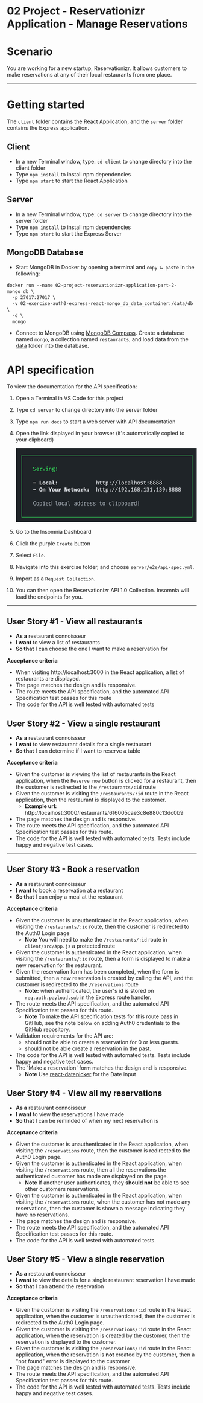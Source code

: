 
# 02 Project - Reservationizr Application - Manage Reservations

# Scenario

You are working for a new startup, Reservationizr. It allows customers to make reservations at any of their local restaurants from one place.

---

# Getting started

The `client` folder contains the React Application, and the `server` folder contains the Express application.

## Client

- In a new Terminal window, type: `cd client` to change directory into the client folder
- Type `npm install` to install npm dependencies
- Type `npm start` to start the React Application

## Server

- In a new Terminal window, type: `cd server` to change directory into the server folder
- Type `npm install` to install npm dependencies
- Type `npm start` to start the Express Server

## MongoDB Database

- Start MongoDB in Docker by opening a terminal and `copy & paste` in the following:

```shell
docker run --name 02-project-reservationizr-application-part-2-mongo_db \
  -p 27017:27017 \
  -v 02-exercise-auth0-express-react-mongo_db_data_container:/data/db \
  -d \
  mongo
```

- Connect to MongoDB using [MongoDB Compass](https://www.mongodb.com/products/compass). Create a database named `mongo`, a collection named `restaurants`, and load data from the [data](./data) folder into the database.


# API specification

To view the documentation for the API specification:

1. Open a Terminal in VS Code for this project
2. Type `cd server` to change directory into the server folder
3. Type `npm run docs` to start a web server with API documentation
4. Open the link displayed in your browser (it's automatically copied to your clipboard)

   ![api docs](docs/api-docs.png)

1. Go to the Insomnia Dashboard
2. Click the purple `Create` button
3. Select `File`.
4. Navigate into this exercise folder, and choose `server/e2e/api-spec.yml`.
5. Import as a `Request Collection`.
6. You can then open the Reservationizr API 1.0 Collection. Insomnia will load the endpoints for you.

---

## User Story #1 - View all restaurants

- **As a** restaurant connoisseur
- **I want** to view a list of restaurants
- **So that** I can choose the one I want to make a reservation for

**Acceptance criteria**

- When visiting http://localhost:3000 in the React application, a list of restaurants are displayed.
- The page matches the design and is responsive.
- The route meets the API specification, and the automated API Specification test passes for this route
- The code for the API is well tested with automated tests

## User Story #2 - View a single restaurant

- **As a** restaurant connoisseur
- **I want** to view restaurant details for a single restaurant
- **So that** I can determine if I want to reserve a table

**Acceptance criteria**

- Given the customer is viewing the list of restaurants in the React application, when the `Reserve now` button is clicked for a restaurant, then the customer is redirected to the `/restaurants/:id` route
- Given the customer is visiting the `/restaurants/:id` route in the React application, then the restaurant is displayed to the customer.
  - **Example url:** http://localhost:3000/restaurants/616005cae3c8e880c13dc0b9
- The page matches the design and is responsive.
- The route meets the API specification, and the automated API Specification test passes for this route.
- The code for the API is well tested with automated tests. Tests include happy and negative test cases.

---

## User Story #3 - Book a reservation

- **As a** restaurant connoisseur
- **I want** to book a reservation at a restaurant
- **So that** I can enjoy a meal at the restaurant

**Acceptance criteria**

- Given the customer is unauthenticated in the React application, when visiting the `/restaurants/:id` route, then the customer is redirected to the Auth0 Login page
  - **Note** You will need to make the `/restaurants/:id` route in `client/src/App.js` a protected route
- Given the customer is authenticated in the React application, when visiting the `/restaurants/:id` route, then a form is displayed to make a new reservation for the restaurant.
- Given the reservation form has been completed, when the form is submitted, then a new reservation is created by calling the API, and the customer is redirected to the `/reservations` route
  - **Note:** when authenticated, the user's id is stored on `req.auth.payload.sub` in the Express route handler.
- The route meets the API specification, and the automated API Specification test passes for this route.
  - **Note** To make the API specification tests for this route pass in GitHub, see the note below on adding Auth0 credentials to the GitHub repository.
- Validation requirements for the API are:
  - should not be able to create a reservation for 0 or less guests.
  - should not be able create a reservation in the past.
- The code for the API is well tested with automated tests. Tests include happy and negative test cases.
- The 'Make a reservation' form matches the design and is responsive.
  - **Note** Use [react-datepicker](https://github.com/Hacker0x01/react-datepicker) for the Date input

## User Story #4 - View all my reservations

- **As a** restaurant connoisseur
- **I want** to view the reservations I have made
- **So that** I can be reminded of when my next reservation is

**Acceptance criteria**

- Given the customer is unauthenticated in the React application, when visiting the `/reservations` route, then the customer is redirected to the Auth0 Login page.
- Given the customer is authenticated in the React application, when visiting the `/reservations` route, then all the reservations the authenticated customer has made are displayed on the page.
  - **Note** If another user authenticates, they **should not** be able to see other customers reservations.
- Given the customer is authenticated in the React application, when visiting the `/reservations` route, when the customer has not made any reservations, then the customer is shown a message indicating they have no reservations.
- The page matches the design and is responsive.
- The route meets the API specification, and the automated API Specification test passes for this route.
- The code for the API is well tested with automated tests.


## User Story #5 - View a single reservation

- **As a** restaurant connoisseur
- **I want** to view the details for a single restaurant reservation I have made
- **So that** I can attend the reservation

**Acceptance criteria**

- Given the customer is visiting the `/reservations/:id` route in the React application, when the customer is unauthenticated, then the customer is redirected to the Auth0 Login page.
- Given the customer is visiting the `/reservations/:id` route in the React application, when the reservation is created by the customer, then the reservation is displayed to the customer.
- Given the customer is visiting the `/reservations/:id` route in the React application, when the reservation is **not** created by the customer, then a "not found" error is displayed to the customer
- The page matches the design and is responsive.
- The route meets the API specification, and the automated API Specification test passes for this route.
- The code for the API is well tested with automated tests. Tests include happy and negative test cases.
